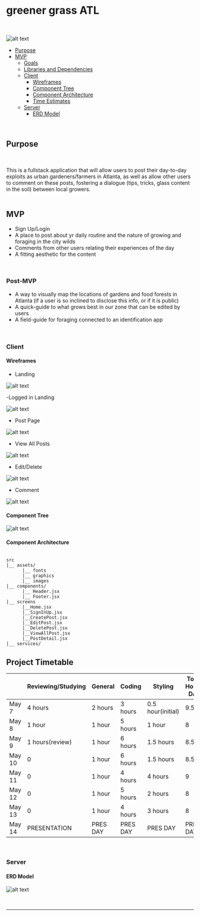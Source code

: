 # greener grass ATL


<br>


![alt text](https://thechungreport.com/content/images/2020/06/Legacy-GardenWorks-10.JPG)


- [Purpose](#purpose)
- [MVP](#mvp)
  - [Goals](#goals)
  - [Libraries and Dependencies](#libraries-and-dependencies)
  - [Client](#client-front-end)
    - [Wireframes](#wireframes)
    - [Component Tree](#component-tree)
    - [Component Architecture](#component-architecture)
    - [Time Estimates](#time-estimates)
  - [Server](#server-back-end)
    - [ERD Model](#erd-model)


<br>


## Purpose
<br>

This is a fullstack application that will allow users to post their day-to-day exploits as urban gardeners/farmers in Atlanta, as well as allow other users to comment on these posts, fostering a dialogue (tips, tricks, glass content in the soil) between local growers.  
<br>

## MVP

- Sign Up/Login
- A place to post about yr daily routine and the nature of growing and foraging in the city wilds
- Comments from other users relating their experiences of the day
- A fitting aesthetic for the content

<br>

### Post-MVP

- A way to visually map the locations of gardens and food forests in Atlanta (if a user is so inclined to disclose this info, or if it is public)
- A quick-guide to what grows best in our zone that can be edited by users
- A field-guide for foraging connected to an identification app

<br>

### Client 

#### Wireframes

- Landing

![alt text](https://i.imgur.com/eSSQuWu.png)

-Logged in Landing

![alt text](https://i.imgur.com/Ehm4ul4.png)

- Post Page 

![alt text](https://i.imgur.com/3kq1lmE.png)

- View All Posts

![alt text](https://i.imgur.com/J9TBsAb.png)

- Edit/Delete

![alt text](https://i.imgur.com/1G8N5SG.png)

- Comment

![alt text](https://i.imgur.com/YLi0Gmq.png)


#### Component Tree

![alt text](https://i.imgur.com/mlbYcmz.png)


#### Component Architecture

``` 

src
|__ assets/
      |__ fonts
      |__ graphics
      |__ images
|__ components/
      |__ Header.jsx
      |__ Footer.jsx
|__ screens
      |__Home.jsx
      |__SignInUp.jsx
      |__CreatePost.jsx
      |__EditPost.jsx
      |__DeletePost.jsx
      |__ViewAllPost.jsx
      |__PostDetail.jsx
|__ services/

```

## Project Timetable

|          | Reviewing/Studying    | General                       | Coding       | Styling           | Total Hours Day | Total Hours Days |
| -------- | --------------------- | -----------------------------| ------------ | ----------------- | --------------- | ---------------- |
| May 7    | 4 hours               | 2 hours                      | 3 hours      | 0.5 hour(initial) | 9.5             | 9.5              |
| May 8    | 1 hour                | 1 hour                       | 5 hours      | 1 hour            | 8               | 17.5             |
| May 9    | 1 hours(review)       | 1 hour                       | 6 hours      | 1.5 hours         | 8.5             | 26               |
| May 10   | 0                     | 1 hour                       | 6 hours      | 1.5 hours         | 8.5             | 34.5             |
| May 11   | 0                     | 1 hour                       | 4 hours      | 4 hours           | 9               | 43.5             |
| May 12   | 0                     | 1 hour                       | 5 hours      | 2 hours           | 8               | 51.5             |
| May 13   | 0                     | 1 hour                       | 4 hours      | 3 hours           | 8               | 59.5             |
| May 14   | PRESENTATION          | PRES DAY                     | PRES DAY     | PRES DAY          | PRES DAY        | PRES DAY         |


<br>

### Server

#### ERD Model

![alt text](https://i.imgur.com/WWcDw5Y.png)


<br>

***
